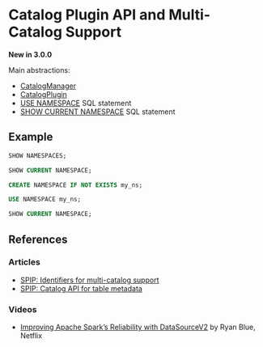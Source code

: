 # Catalog Plugin API and Multi-Catalog Support

**New in 3.0.0**

Main abstractions:

* [CatalogManager](../connector/catalog/CatalogManager.md)
* [CatalogPlugin](../connector/catalog/CatalogPlugin.md)
* [USE NAMESPACE](../sql/AstBuilder.md#visitUse) SQL statement
* [SHOW CURRENT NAMESPACE](../sql/AstBuilder.md#visitShowCurrentNamespace) SQL statement

## Example

```sql
SHOW NAMESPACES;

SHOW CURRENT NAMESPACE;

CREATE NAMESPACE IF NOT EXISTS my_ns;

USE NAMESPACE my_ns;

SHOW CURRENT NAMESPACE;
```

## References

### Articles

* [SPIP: Identifiers for multi-catalog support](https://issues.apache.org/jira/browse/SPARK-27066)
* [SPIP: Catalog API for table metadata](https://issues.apache.org/jira/browse/SPARK-27067)

### Videos

* [Improving Apache Spark’s Reliability with DataSourceV2](https://youtu.be/rH_iCMuBCII) by Ryan Blue, Netflix
